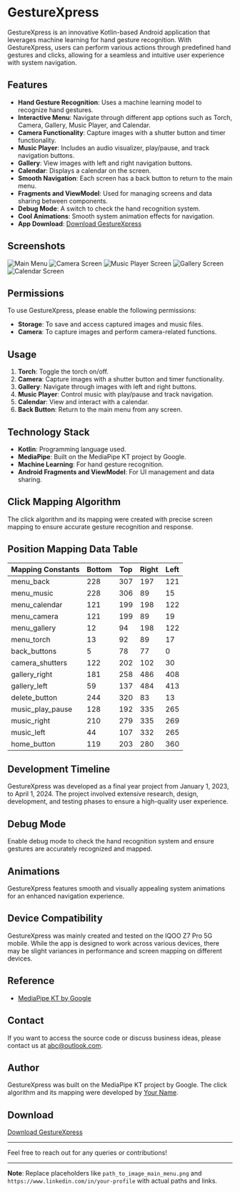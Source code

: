 # GestureXpress

GestureXpress is an innovative Kotlin-based Android application that leverages machine learning for hand gesture recognition. With GestureXpress, users can perform various actions through predefined hand gestures and clicks, allowing for a seamless and intuitive user experience with system navigation. 

## Features

- **Hand Gesture Recognition**: Uses a machine learning model to recognize hand gestures.
- **Interactive Menu**: Navigate through different app options such as Torch, Camera, Gallery, Music Player, and Calendar.
- **Camera Functionality**: Capture images with a shutter button and timer functionality.
- **Music Player**: Includes an audio visualizer, play/pause, and track navigation buttons.
- **Gallery**: View images with left and right navigation buttons.
- **Calendar**: Displays a calendar on the screen.
- **Smooth Navigation**: Each screen has a back button to return to the main menu.
- **Fragments and ViewModel**: Used for managing screens and data sharing between components.
- **Debug Mode**: A switch to check the hand recognition system.
- **Cool Animations**: Smooth system animation effects for navigation.
- **App Download**: [Download GestureXpress](#)

## Screenshots

![Main Menu](path_to_image_main_menu.png)
![Camera Screen](path_to_image_camera.png)
![Music Player Screen](path_to_image_music_player.png)
![Gallery Screen](path_to_image_gallery.png)
![Calendar Screen](path_to_image_calendar.png)

## Permissions

To use GestureXpress, please enable the following permissions:

- **Storage**: To save and access captured images and music files.
- **Camera**: To capture images and perform camera-related functions.

## Usage

1. **Torch**: Toggle the torch on/off.
2. **Camera**: Capture images with a shutter button and timer functionality.
3. **Gallery**: Navigate through images with left and right buttons.
4. **Music Player**: Control music with play/pause and track navigation.
5. **Calendar**: View and interact with a calendar.
6. **Back Button**: Return to the main menu from any screen.

## Technology Stack

- **Kotlin**: Programming language used.
- **MediaPipe**: Built on the MediaPipe KT project by Google.
- **Machine Learning**: For hand gesture recognition.
- **Android Fragments and ViewModel**: For UI management and data sharing.

## Click Mapping Algorithm

The click algorithm and its mapping were created with precise screen mapping to ensure accurate gesture recognition and response.

## Position Mapping Data Table

| Mapping Constants | Bottom | Top  | Right  | Left       |
|-------------------|--------|------|--------|------------|
| menu_back         | 228    | 307  | 197    | 121        |
| menu_music        | 228    | 306  | 89     | 15         |
| menu_calendar     | 121    | 199  | 198    | 122        |
| menu_camera       | 121    | 199  | 89     | 19         |
| menu_gallery      | 12     | 94   | 198    | 122        |
| menu_torch        | 13     | 92   | 89     | 17         |
| back_buttons      | 5      | 78   | 77     | 0          |
| camera_shutters   | 122    | 202  | 102    | 30         |
| gallery_right     | 181    | 258  | 486    | 408        |
| gallery_left      | 59     | 137  | 484    | 413        |
| delete_button     | 244    | 320  | 83     | 13         |
| music_play_pause  | 128    | 192  | 335    | 265        |
| music_right       | 210    | 279  | 335    | 269        |
| music_left        | 44     | 107  | 332    | 265        |
| home_button       | 119    | 203  | 280    | 360 |

## Development Timeline

GestureXpress was developed as a final year project from January 1, 2023, to April 1, 2024. The project involved extensive research, design, development, and testing phases to ensure a high-quality user experience.

## Debug Mode

Enable debug mode to check the hand recognition system and ensure gestures are accurately recognized and mapped.

## Animations

GestureXpress features smooth and visually appealing system animations for an enhanced navigation experience.

## Device Compatibility

GestureXpress was mainly created and tested on the IQOO Z7 Pro 5G mobile. While the app is designed to work across various devices, there may be slight variances in performance and screen mapping on different devices.

## Reference

- [MediaPipe KT by Google](https://github.com/google/mediapipe)

## Contact

If you want to access the source code or discuss business ideas, please contact us at [abc@outlook.com](mailto:abc@outlook.com).

## Author

GestureXpress was built on the MediaPipe KT project by Google. The click algorithm and its mapping were developed by [Your Name](https://www.linkedin.com/in/your-profile).

## Download

[Download GestureXpress](#)

---

Feel free to reach out for any queries or contributions!

---

**Note**: Replace placeholders like `path_to_image_main_menu.png` and `https://www.linkedin.com/in/your-profile` with actual paths and links.
